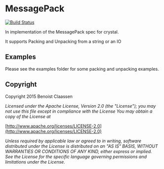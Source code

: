 # MessagePack
[![Build Status](https://travis-ci.org/benoist/msgpack-crystal.svg)](https://travis-ci.org/benoist/msgpack-crystal)

In implementation of the MessagePack spec for crystal.

It supports Packing and Unpacking from a string or an IO

## Examples

Please see the examples folder for some packing and unpacking examples.

## Copyright

Copyright 2015 Benoist Claassen

_Licensed under the Apache License, Version 2.0 (the "License"); you may not use this file except in compliance with the License You may obtain a copy of the License at_

[http://www.apache.org/licenses/LICENSE-2.0](http://www.apache.org/licenses/LICENSE-2.0)

_Unless required by applicable law or agreed to in writing, software distributed under the License is distributed on an "AS IS" BASIS, WITHOUT WARRANTIES OR CONDITIONS OF ANY KIND, either express or implied. See the License for the specific language governing permissions and limitations under the License._
